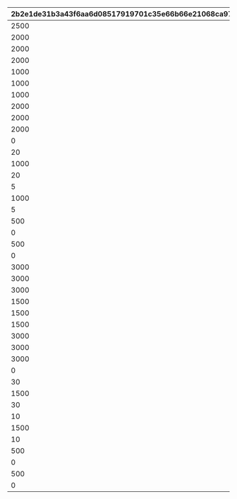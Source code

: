 |2b2e1de31b3a43f6aa6d08517919701c35e66b66e21068ca97857f621535dbc1|0e0831ef63acfa0e1057719288b2a26428c3699c37dbd7a73ebca99ece909b63|f3d2b0834fd61a39f05c4d8728594de0798ac808d93387a676a91555de925e7c|8120a55ba250b814958d4171d3b2248b101d2d8e0563cb4f343122e4c21769a6|
| --- | --- | --- | --- |
|2500|1|1|1|
|2000|1|2|2|
|2000|1|3|107|
|2000|1|4|4|
|1000|1|5|3|
|1000|1|6|110|
|1000|1|7|5|
|2000|1|8|6|
|2000|1|9|105|
|2000|1|10|7|
|0|3|11|1000|
|20|1|12|100|
|1000|1|13|108|
|20|1|14|101|
|5|1|15|102|
|1000|1|16|109|
|5|1|17|103|
|500|1|18|1|
|0|2|19|2000|
|500|1|20|1|
|0|5|21|25|
|3000|1|22|2|
|3000|1|23|107|
|3000|1|24|4|
|1500|1|25|3|
|1500|1|26|110|
|1500|1|27|5|
|3000|1|28|6|
|3000|1|29|105|
|3000|1|30|7|
|0|6|31|1|
|30|1|32|100|
|1500|1|33|108|
|30|1|34|101|
|10|1|35|102|
|1500|1|36|109|
|10|1|37|103|
|500|1|38|1|
|0|2|39|3000|
|500|1|40|1|
|0|4|41|50|